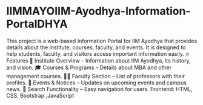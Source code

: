 # IIMMAYOIIM-Ayodhya-Information-PortalDHYA
This project is a web-based Information Portal for IIM Ayodhya that provides details about the institute, courses, faculty, and events. It is designed to help students, faculty, and visitors access important information easily.
🔥 Features
📖 Institute Overview – Information about IIM Ayodhya, its history, and vision.
🎓 Courses & Programs – Details about MBA and other management courses.
👩‍🏫 Faculty Section – List of professors with their profiles.
📅 Events & Notices – Updates on upcoming events and campus news.
🔎 Search Functionality – Easy navigation for users.
Frontend:  HTML, CSS, Bootstrap ,JavaScript
